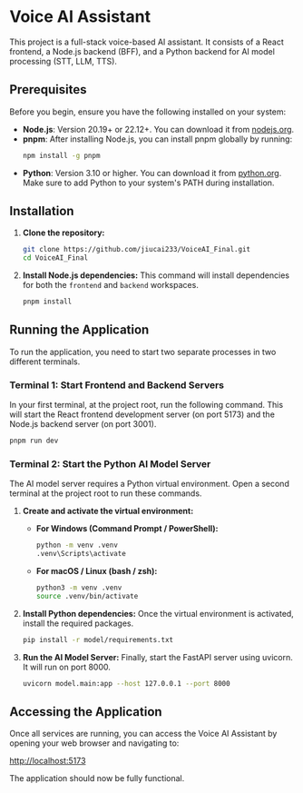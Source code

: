 # Voice AI Assistant

This project is a full-stack voice-based AI assistant. It consists of a React frontend, a Node.js backend (BFF), and a Python backend for AI model processing (STT, LLM, TTS).

## Prerequisites

Before you begin, ensure you have the following installed on your system:

-   **Node.js**: Version 20.19+ or 22.12+. You can download it from [nodejs.org](https://nodejs.org/).
-   **pnpm**: After installing Node.js, you can install pnpm globally by running:
    ```bash
    npm install -g pnpm
    ```
-   **Python**: Version 3.10 or higher. You can download it from [python.org](https://www.python.org/). Make sure to add Python to your system's PATH during installation.

## Installation

1.  **Clone the repository:**
    ```bash
    git clone https://github.com/jiucai233/VoiceAI_Final.git
    cd VoiceAI_Final
    ```

2.  **Install Node.js dependencies:**
    This command will install dependencies for both the `frontend` and `backend` workspaces.
    ```bash
    pnpm install
    ```

## Running the Application

To run the application, you need to start two separate processes in two different terminals.

### Terminal 1: Start Frontend and Backend Servers

In your first terminal, at the project root, run the following command. This will start the React frontend development server (on port 5173) and the Node.js backend server (on port 3001).

```bash
pnpm run dev
```

### Terminal 2: Start the Python AI Model Server

The AI model server requires a Python virtual environment. Open a second terminal at the project root to run these commands.

1.  **Create and activate the virtual environment:**

    -   **For Windows (Command Prompt / PowerShell):**
        ```cmd
        python -m venv .venv
        .venv\Scripts\activate
        ```

    -   **For macOS / Linux (bash / zsh):**
        ```bash
        python3 -m venv .venv
        source .venv/bin/activate
        ```

2.  **Install Python dependencies:**
    Once the virtual environment is activated, install the required packages.
    ```bash
    pip install -r model/requirements.txt
    ```

3.  **Run the AI Model Server:**
    Finally, start the FastAPI server using uvicorn. It will run on port 8000.
    ```bash
    uvicorn model.main:app --host 127.0.0.1 --port 8000
    ```

## Accessing the Application

Once all services are running, you can access the Voice AI Assistant by opening your web browser and navigating to:

[http://localhost:5173](http://localhost:5173)

The application should now be fully functional.
